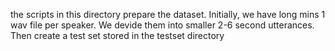 the scripts in this directory prepare the dataset. 
Initially, we have long mins 1 wav file per speaker. We devide them into
smaller 2-6 second utterances. Then create a test set stored in the testset directory
